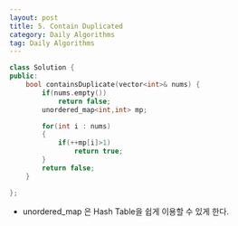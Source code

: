 ```yaml
---
layout: post
title: 5. Contain Duplicated
category: Daily Algorithms
tag: Daily Algorithms
---
```


```c++
class Solution {
public:
    bool containsDuplicate(vector<int>& nums) {
        if(nums.empty())
            return false;
        unordered_map<int,int> mp;

        for(int i : nums)
        {
            if(++mp[i]>1)
                return true;
        }
        return false;
    }

};
```

- unordered_map 은 Hash Table을 쉽게 이용할 수 있게 한다.
